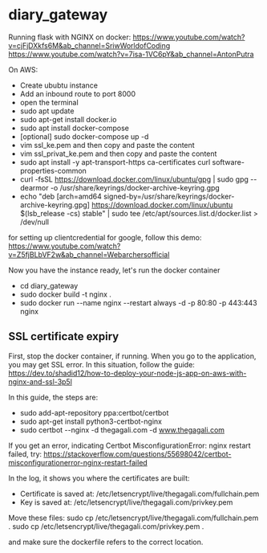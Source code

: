 # diary_gateway


Running flask with NGINX on docker:
https://www.youtube.com/watch?v=cjFjDXkfs6M&ab_channel=SriwWorldofCoding
https://www.youtube.com/watch?v=7isa-1VC6pY&ab_channel=AntonPutra

On AWS:

- Create ububtu instance
- Add an inbound route to port 8000
- open the terminal
- sudo apt update
- sudo apt-get install docker.io
- sudo apt install docker-compose
- [optional] sudo docker-compose up -d
- vim ssl_ke.pem and then copy and paste the content
- vim ssl_privat_ke.pem and then copy and paste the content
- sudo apt install -y apt-transport-https ca-certificates curl software-properties-common
- curl -fsSL https://download.docker.com/linux/ubuntu/gpg | sudo gpg --dearmor -o /usr/share/keyrings/docker-archive-keyring.gpg
- echo "deb [arch=amd64 signed-by=/usr/share/keyrings/docker-archive-keyring.gpg] https://download.docker.com/linux/ubuntu $(lsb_release -cs) stable" | sudo tee /etc/apt/sources.list.d/docker.list > /dev/null

for setting up clientcredential for google, follow this demo: https://www.youtube.com/watch?v=Z5fjBLbVF2w&ab_channel=Webarchersofficial


Now you have the instance ready, let's run the docker container
- cd diary_gateway
- sudo docker build -t nginx .
- sudo docker run --name nginx --restart always -d -p 80:80 -p 443:443 nginx

## SSL certificate expiry
First, stop the docker container, if running.
When you go to the application, you may get SSL error. In this situation, follow the guide: https://dev.to/shadid12/how-to-deploy-your-node-js-app-on-aws-with-nginx-and-ssl-3p5l

In this guide, the steps are:
- sudo add-apt-repository ppa:certbot/certbot
- sudo apt-get install python3-certbot-nginx
- sudo certbot --nginx -d thegagali.com -d www.thegagali.com

If you get an error, indicating Certbot MisconfigurationError: nginx restart failed, try: 
https://stackoverflow.com/questions/55698042/certbot-misconfigurationerror-nginx-restart-failed



In the log, it shows you where the certificates are built:
- Certificate is saved at: /etc/letsencrypt/live/thegagali.com/fullchain.pem
- Key is saved at:         /etc/letsencrypt/live/thegagali.com/privkey.pem

Move these files:
sudo cp /etc/letsencrypt/live/thegagali.com/fullchain.pem .
sudo cp /etc/letsencrypt/live/thegagali.com/privkey.pem .

and make sure the dockerfile refers to the correct location.
